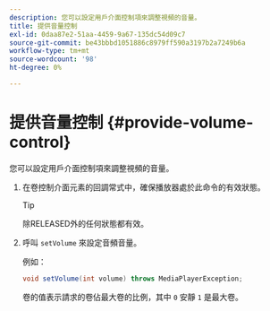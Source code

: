 ```yaml
---
description: 您可以設定用戶介面控制項來調整視頻的音量。
title: 提供音量控制
exl-id: 0daa87e2-51aa-4459-9a67-135dc54d09c7
source-git-commit: be43bbbd1051886c8979ff590a3197b2a7249b6a
workflow-type: tm+mt
source-wordcount: '98'
ht-degree: 0%

---
```


# 提供音量控制 {#provide-volume-control}

您可以設定用戶介面控制項來調整視頻的音量。

1. 在卷控制介面元素的回調常式中，確保播放器處於此命令的有效狀態。

   >[!TIP]
   >
   >除RELEASED外的任何狀態都有效。

1. 呼叫 `setVolume` 來設定音頻音量。

   例如：

   ```java
   void setVolume(int volume) throws MediaPlayerException;
   ```

   卷的值表示請求的卷佔最大卷的比例，其中 `0` 安靜 `1` 是最大卷。
